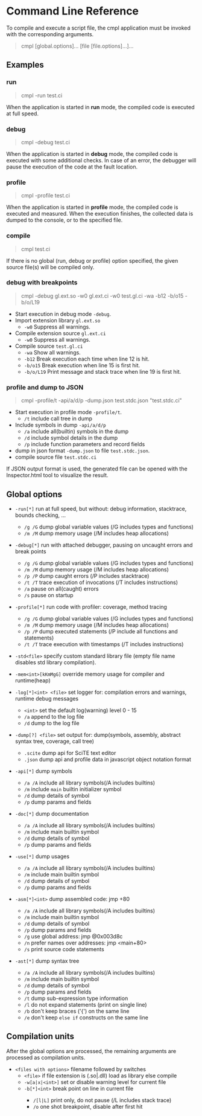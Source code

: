 # Command Line Reference

To compile and execute a script file, the cmpl application must be invoked with the corresponding arguments.

>cmpl \[global.options\]... \[file \[file.options\]...\]...

## Examples

### run

>cmpl -run test.ci

When the application is started in **run** mode, the compiled code is executed at full speed.

### debug

>cmpl -debug test.ci

When the application is started in **debug** mode, the compiled code is executed with some additional checks.
In case of an error, the debugger will pause the execution of the code at the fault location.

### profile

>cmpl -profile test.ci

When the application is started in **profile** mode, the compiled code is executed and measured.
When the execution finishes, the collected data is dumped to the console, or to the specified file.

### compile

>cmpl test.ci

If there is no global (run, debug or profile) option specified, the given source file(s) will be compiled only.

### debug with breakpoints

>cmpl -debug gl.ext.so -w0 gl.ext.ci -w0 test.gl.ci -wa -b12 -b/o15 -b/o/L19

- Start execution in debug mode `-debug`.
- Import extension library `gl.ext.so`
	- `-w0` Suppress all warnings.
- Compile extension source `gl.ext.ci`
	- `-w0` Suppress all warnings.
- Compile source `test.gl.ci`
	- `-wa` Show all warnings.
	- `-b12` Break execution each time when line 12 is hit.
	- `-b/o15` Break execution when line 15 is first hit.
	- `-b/o/L19` Print message and stack trace when line 19 is first hit.

### profile and dump to JSON

>cmpl -profile/t -api/a/d/p -dump.json test.stdc.json "test.stdc.ci"

- Start execution in profile mode `-profile/t`.
	- `/t` include call tree in dump
- Include symbols in dump `-api/a/d/p`
	- `/a` include all(builtin) symbols in the dump
	- `/d` include symbol details in the dump
	- `/p` include function parameters and record fields
- dump in json format `-dump.json` to file `test.stdc.json`.
- compile source file `test.stdc.ci`

If JSON output format is used, the generated file can be opened with the Inspector.html tool to visualize the result.

## Global options

- `-run[*]`               run at full speed, but without: debug information, stacktrace, bounds checking, ...
	- `/g /G`             dump global variable values (/G includes types and functions)
	- `/m /M`             dump memory usage (/M includes heap allocations)

- `-debug[*]`             run with attached debugger, pausing on uncaught errors and break points
	- `/g /G`             dump global variable values (/G includes types and functions)
	- `/m /M`             dump memory usage (/M includes heap allocations)
	- `/p /P`             dump caught errors (/P includes stacktrace)
	- `/t /T`             trace execution of invocations (/T includes instructions)
	- `/a`                pause on all(caught) errors
	- `/s`                pause on startup

- `-profile[*]`           run code with profiler: coverage, method tracing
	- `/g /G`             dump global variable values (/G includes types and functions)
	- `/m /M`             dump memory usage (/M includes heap allocations)
	- `/p /P`             dump executed statements (/P include all functions and statements)
	- `/t /T`             trace execution with timestamps (/T includes instructions)

- `-std<file>`            specify custom standard library file (empty file name disables std library compilation).

- `-mem<int>[kKmMgG]`     override memory usage for compiler and runtime(heap)

- `-log[*]<int> <file>`   set logger for: compilation errors and warnings, runtime debug messages
	- `<int>`             set the default log(warning) level 0 - 15
	- `/a`                append to the log file
	- `/d`                dump to the log file

- `-dump[?] <file>`       set output for: dump(symbols, assembly, abstract syntax tree, coverage, call tree)
	- `.scite`            dump api for SciTE text editor
	- `.json`             dump api and profile data in javascript object notation format

- `-api[*]`               dump symbols
	- `/a /A`             include all library symbols(/A includes builtins)
	- `/m`                include `main` builtin initializer symbol
	- `/d`                dump details of symbol
	- `/p`                dump params and fields

- `-doc[*]`               dump documentation
	- `/a /A`             include all library symbols(/A includes builtins)
	- `/m`                include main builtin symbol
	- `/d`                dump details of symbol
	- `/p`                dump params and fields

- `-use[*]`               dump usages
	- `/a /A`             include all library symbols(/A includes builtins)
	- `/m`                include main builtin symbol
	- `/d`                dump details of symbol
	- `/p`                dump params and fields

- `-asm[*]<int>`          dump assembled code: jmp +80
	- `/a /A`             include all library symbols(/A includes builtins)
	- `/m`                include main builtin symbol
	- `/d`                dump details of symbol
	- `/p`                dump params and fields
	- `/g`                use global address: jmp @0x003d8c
	- `/n`                prefer names over addresses: jmp <main+80>
	- `/s`                print source code statements

- `-ast[*]`               dump syntax tree
	- `/a /A`             include all library symbols(/A includes builtins)
	- `/m`                include main builtin symbol
	- `/d`                dump details of symbol
	- `/p`                dump params and fields
	- `/t`                dump sub-expression type information
	- `/l`                do not expand statements (print on single line)
	- `/b`                don't keep braces ('{') on the same line
	- `/e`                don't keep `else if` constructs on the same line


## Compilation units

After the global options are processed, the remaining arguments are processed as compilation units.

- `<files with options>`  filename followed by switches
	- `<file>`            if file extension is (.so|.dll) load as library else compile
	- `-w[a|x|<int>]`     set or disable warning level for current file
	- `-b[*]<int>`        break point on <int> line in current file
		- `/[l|L]`        print only, do not pause (/L includes stack trace)
		- `/o`            one shot breakpoint, disable after first hit

